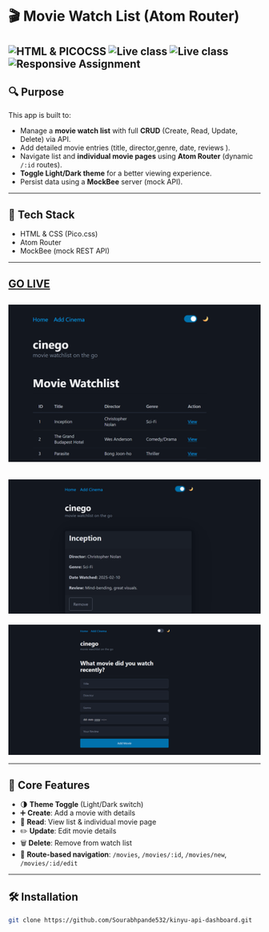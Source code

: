 # 🎬 Movie Watch List (Atom Router)

![HTML & PICOCSS](https://img.shields.io/badge/HTML-PICOCSS-orange)
![Live class](https://img.shields.io/badge/LIVE--CLASS-PROJECT---lightgrey)
![Live class](https://img.shields.io/badge/LIVE--CLASS-PROJECT--8--lightgrey)
![Responsive Assignment](https://img.shields.io/badge/Responsive---Assignment-blue)
---

## 🔍 Purpose

This app is built to:

- Manage a **movie watch list** with full **CRUD** (Create, Read, Update, Delete) via API.
- Add detailed movie entries (title, director,genre, date, reviews ).
- Navigate list and **individual movie pages** using **Atom Router** (dynamic `/:id` routes).
- **Toggle Light/Dark theme** for a better viewing experience.
- Persist data using a **MockBee** server (mock API).

---

## 🚀 Tech Stack

- HTML & CSS (Pico.css)
- Atom Router
- MockBee (mock REST API)

---

## [GO LIVE](#) <!-- add your deployed link here -->

![Home](./assets/home.page.png)
---
![Details](./assets/page2.png)
---
![Create / Edit](./assets/add.png)

---

## 🧭 Core Features

- 🌗 **Theme Toggle** (Light/Dark switch)
- ➕ **Create**: Add a movie with details
- 📖 **Read**: View list & individual movie page
- ✏️ **Update**: Edit movie details
- 🗑️ **Delete**: Remove from watch list
- 🔎 **Route-based navigation**: `/movies`, `/movies/:id`, `/movies/new`, `/movies/:id/edit`

---

## 🛠️ Installation

```bash
git clone https://github.com/Sourabhpande532/kinyu-api-dashboard.git
